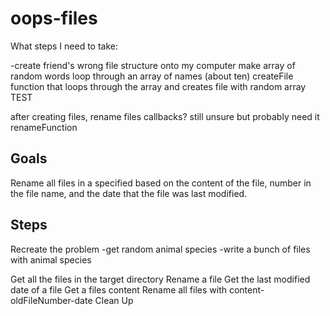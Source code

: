 # oops-files

What steps I need to take:

-create friend's wrong file structure onto my computer
  make array of random words
  loop through an array of names (about ten)
  createFile function that loops through the array and creates file with random array
  TEST
  
after creating files, rename files
  callbacks? still unsure but probably need it
  renameFunction 

## Goals
Rename all files in a specified based on the content of the file, number in the file name, and the date that the file was last modified.

## Steps
Recreate the problem
  -get random animal species
  -write a bunch of files with animal species
  
Get all the files in the target directory
Rename a file
Get the last modified date of a file
Get a files content
Rename all files with content-oldFileNumber-date
Clean Up